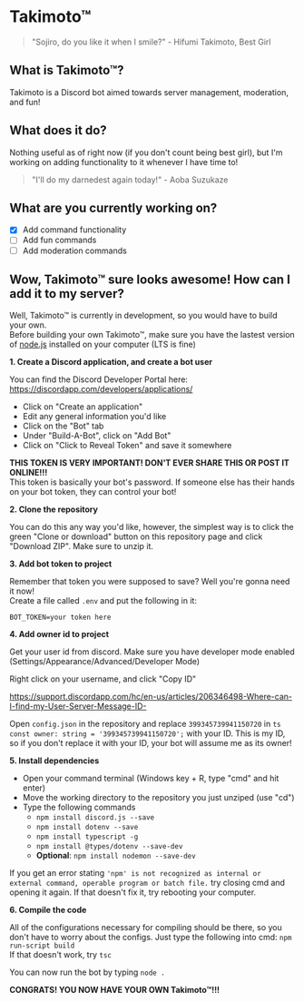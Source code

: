 # Takimoto™

>"Sojiro, do you like it when I smile?" - Hifumi Takimoto, Best Girl

## What is Takimoto™?

Takimoto is a Discord bot aimed towards server management, moderation, and fun!

## What does it do?

Nothing useful as of right now (if you don't count being best girl), but I'm working on adding functionality to it whenever I have time to!
>"I'll do my darnedest again today!" - Aoba Suzukaze

## What are you currently working on?

- [x] Add command functionality 
- [ ] Add fun commands
- [ ] Add moderation commands

## Wow, Takimoto™ sure looks awesome! How can I add it to my server?

Well, Takimoto™ is currently in development, so you would have to build your own.\
Before building your own Takimoto™, make sure you have the lastest version of [node.js](https://nodejs.org) installed on your computer (LTS is fine)

**1. Create a Discord application, and create a bot user**

You can find the Discord Developer Portal here: https://discordapp.com/developers/applications/
- Click on "Create an application"
- Edit any general information you'd like
- Click on the "Bot" tab
- Under "Build-A-Bot", click on "Add Bot"
- Click on "Click to Reveal Token" and save it somewhere

**THIS TOKEN IS VERY IMPORTANT! DON'T EVER SHARE THIS OR POST IT ONLINE!!!**\
This token is basically your bot's password. If someone else has their hands on your bot token, they can control your bot!

**2. Clone the repository**

You can do this any way you'd like, however, the simplest way is to click the green "Clone or download" button on this repository page and click "Download ZIP". Make sure to unzip it.

**3. Add bot token to project**

Remember that token you were supposed to save? Well you're gonna need it now!\
Create a file called `.env` and put the following in it:
```
BOT_TOKEN=your token here
```

**4. Add owner id to project**

Get your user id from discord. Make sure you have developer mode enabled (Settings/Appearance/Advanced/Developer Mode)

Right click on your username, and click "Copy ID"

https://support.discordapp.com/hc/en-us/articles/206346498-Where-can-I-find-my-User-Server-Message-ID-

Open `config.json` in the repository and replace `399345739941150720` in `ts  const owner: string = '399345739941150720';` with your ID. This is my ID, so if you don't replace it with your ID, your bot will assume me as its owner!

**5. Install dependencies**

- Open your command terminal (Windows key + R, type "cmd" and hit enter)
- Move the working directory to the repository you just unziped (use "cd")
- Type the following commands
  - `npm install discord.js --save`
  - `npm install dotenv --save`
  - `npm install typescript -g`
  - `npm install @types/dotenv --save-dev`
  - **Optional**: `npm install nodemon --save-dev`

If you get an error stating `'npm' is not recognized as internal or external command, operable program or batch file.` try closing cmd and opening it again. If that doesn't fix it, try rebooting your computer.

**6. Compile the code**

All of the configurations necessary for compiling should be there, so you don't have to worry about the configs. Just type the following into cmd: `npm run-script build`\
If that doesn't work, try `tsc`

You can now run the bot by typing `node .`

**CONGRATS! YOU NOW HAVE YOUR OWN Takimoto™!!!**